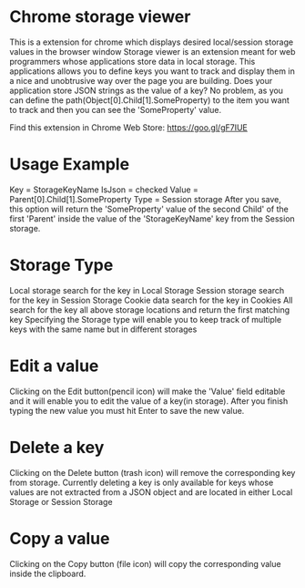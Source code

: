 # Chrome storage viewer
This is a extension for chrome which displays desired local/session storage values in the browser window
Storage viewer is an extension meant for web programmers whose applications store data in local storage. This applications allows you to define keys you want to track and display them in a nice and unobtrusive way over the page you are building. Does your application store JSON strings as the value of a key? No problem, as you can define the path(Object[0].Child[1].SomeProperty) to the item you want to track and then you can see the 'SomeProperty' value.

Find this extension in Chrome Web Store: https://goo.gl/gF7IUE

# Usage Example
Key = StorageKeyName
IsJson = checked
Value = Parent[0].Child[1].SomeProperty
Type = Session storage
After you save, this option will return the 'SomeProperty' value of the second Child' of the first 'Parent' inside the value of the 'StorageKeyName' key from the Session storage.

# Storage Type

Local storage search for the key in Local Storage
Session storage search for the key in Session Storage
Cookie data search for the key in Cookies
All search for the key all above storage locations and return the first matching key
Specifying the Storage type will enable you to keep track of multiple keys with the same name but in different storages

# Edit a value

Clicking on the Edit button(pencil icon) will make the 'Value' field editable and it will enable you to edit the value of a key(in storage). After you finish typing the new value you must hit Enter to save the new value.

# Delete a key

Clicking on the Delete button (trash icon) will remove the corresponding key from storage. Currently deleting a key is only available for keys whose values are not extracted from a JSON object and are located in either Local Storage or Session Storage

# Copy a value

Clicking on the Copy button (file icon) will copy the corresponding value inside the clipboard.
